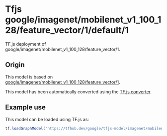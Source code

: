 # Tfjs google/imagenet/mobilenet_v1_100_128/feature_vector/1/default/1
TF.js deployment of google/imagenet/mobilenet_v1_100_128/feature_vector/1.

<!-- parent-model: google/imagenet/mobilenet_v1_100_128/feature_vector/1 -->

## Origin

This model is based on [google/imagenet/mobilenet_v1_100_128/feature_vector/1](https://tfhub.dev/google/imagenet/mobilenet_v1_100_128/feature_vector/1).

This model has been automatically converted using the [TF.js converter](https://github.com/tensorflow/tfjs/tree/master/tfjs-converter).

## Example use
This model can be loaded using TF.js as:

```javascript
tf.loadGraphModel("https://tfhub.dev/google/tfjs-model/imagenet/mobilenet_v1_100_128/feature_vector/1/default/1", { fromTFHub: true })
```
